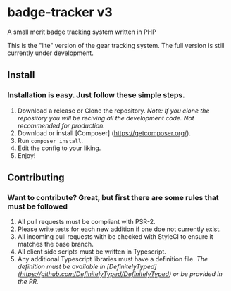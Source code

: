 # badge-tracker v3
A small merit badge tracking system written in PHP

This is the "lite" version of the gear tracking system. The full version is still currently under development.

## Install
### Installation is easy. Just follow these simple steps.
1. Download a release or Clone the repository. *Note: If you clone the repository you will be reciving all the development code. Not recommended for production.*
2. Download or install [Composer] (https://getcomposer.org/).
3. Run `composer install`.
4. Edit the config to your liking.
5. Enjoy!

## Contributing
### Want to contribute? Great, but first there are some rules that must be followed
1. All pull requests must be compliant with PSR-2.
2. Please write tests for each new addition if one doe not currently exist.
3. All incoming pull requests with be checked with StyleCI to ensure it matches the base branch.
4. All client side scripts must be written in Typescript.
5. Any additional Typescript libraries must have a definition file. *The definition must be available in [DefinitelyTyped] (https://github.com/DefinitelyTyped/DefinitelyTyped) or be provided in the PR.*
